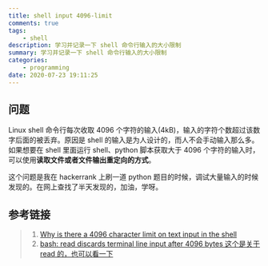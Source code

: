 ```yaml
---
title: shell input 4096-limit
comments: true
tags:
    - shell
description: 学习并记录一下 shell 命令行输入的大小限制
summary: 学习并记录一下 shell 命令行输入的大小限制
categories:
    - programming
date: 2020-07-23 19:11:25
---
```


## 问题

Linux shell 命令行每次收取 4096 个字符的输入(4kB)，输入的字符个数超过该数字后面的被丢弃。原因是 shell 的输入是为人设计的，而人不会手动输入那么多。如果想要在 shell 里面运行 shell、python 脚本获取大于 4096 个字符的输入时，可以使用**读取文件或者文件输出重定向的方式**。

这个问题是我在 hackerrank 上刷一道 python 题目的时候，调试大量输入的时候发现的。在网上查找了半天发现的，加油，学呀。

## 参考链接

> 1. [Why is there a 4096 character limit on text input in the shell](http://blog.chaitanya.im/4096-limit)
> 2. [bash: read discards terminal line input after 4096 bytes 这个是关于 read 的，也可以看一下](https://stackoverflow.com/questions/52250059/bash-read-discards-terminal-line-input-after-4096-bytes)
